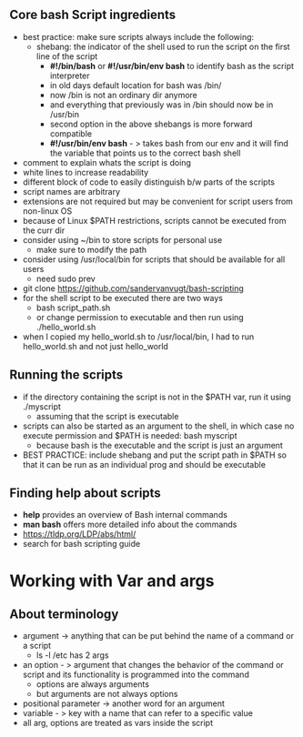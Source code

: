 ## Core bash Script ingredients
- best practice: make sure scripts always include the following:
	- shebang: the indicator of the shell used to run the script on the first line of the script
		- **#!/bin/bash** or **#!/usr/bin/env bash** to identify bash as the script interpreter
		- in old days default location for bash was /bin/
		- now /bin is not an ordinary dir anymore
		- and everything that previously was in /bin should now be in /usr/bin
		- second option in the above shebangs is more forward compatible
		- **#!/usr/bin/env bash** - > takes bash from our env and it will find the variable that points us to the correct bash shell
- comment to explain whats the script is doing
- white lines to increase readability
- different block of code to easily distinguish b/w parts of the scripts
- script names are arbitrary
- extensions are not required but may be convenient for script users from non-linux OS
- because of Linux $PATH restrictions, scripts cannot be executed from the curr dir
- consider using ~/bin to store scripts for personal use
	- make sure to modify the path
- consider using /usr/local/bin for scripts that should be available for all users
	- need sudo prev
- git clone https://github.com/sandervanvugt/bash-scripting
- for the shell script to be executed there are two ways
	- bash script_path.sh
	- or change permission to executable and then run using ./hello_world.sh
- when I copied my hello_world.sh to /usr/local/bin, I had to run hello_world.sh and not just hello_world

## Running the scripts
- if the directory containing the script is not in the $PATH var, run it using ./myscript
	- assuming that the script is executable
- scripts can also be started as an argument to the shell, in which case no execute permission and $PATH is needed: bash myscript
	-  because bash is the executable and the script is just an argument
- BEST PRACTICE: include shebang and put the script path in $PATH so that it can be run as an individual prog and should be executable

## Finding help about scripts
- **help** provides an overview of Bash internal commands
- **man bash** offers more detailed info about the commands
- https://tldp.org/LDP/abs/html/
- search for bash scripting guide

# Working with Var and args
## About terminology
- argument -> anything that can be put behind the name of a command or a script
	- ls -l /etc has 2 args
- an option - > argument that changes the behavior of the command or script and its functionality is programmed into the command
	- options are always arguments
	- but arguments are not always options
- positional parameter -> another word for an argument
- variable - > key with a name that can refer to a specific value
- all arg, options are treated as vars inside the script